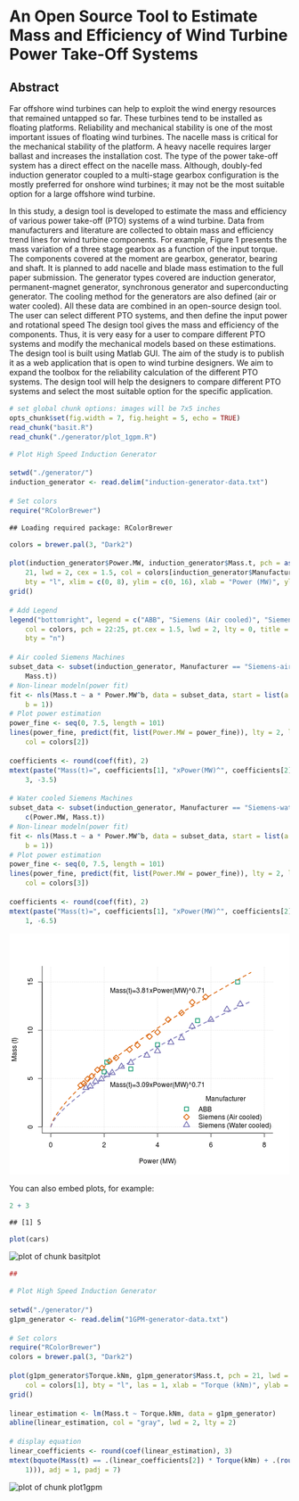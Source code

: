 An Open Source Tool to Estimate Mass and Efficiency of Wind Turbine Power Take-Off Systems
========================================================

Abstract
--------

Far offshore wind turbines can help to exploit the wind energy resources that remained untapped so far. These turbines tend to be installed as floating platforms. Reliability and mechanical stability is one of the most important issues of floating wind turbines. The nacelle mass is critical for the mechanical stability of the platform. A heavy nacelle requires larger ballast and increases the installation cost. The type of the power take-off system has a direct effect on the nacelle mass. Although, doubly-fed induction generator coupled to a multi-stage gearbox configuration is the mostly preferred for onshore wind turbines; it may not be the most suitable option for a large offshore wind turbine.

In this study, a design tool is developed to estimate the mass and efficiency of various power take-off (PTO) systems of a wind turbine. Data from manufacturers and literature are collected to obtain mass and efficiency trend lines for wind turbine components. For example, Figure 1 presents the mass variation of a three stage gearbox as a function of the input torque. The components covered at the moment are gearbox, generator, bearing and shaft. It is planned to add nacelle and blade mass estimation to the full paper submission. The generator types covered are induction generator, permanent-magnet generator, synchronous generator and superconducting generator. The cooling method for the generators are also defined (air or water cooled). 
All these data are combined in an open-source design tool. The user can select different PTO systems, and then define the input power and rotational speed The design tool gives the mass and efficiency of the components. Thus, it is very easy for a user to compare different PTO systems and modify the mechanical models based on these estimations. The design tool is built using Matlab GUI. The aim of the study is to publish it as a web application that is open to wind turbine designers. We aim to expand the toolbox for the reliability calculation of the different PTO systems. The design tool will help the designers to compare different PTO systems and select the most suitable option for the specific application.


```r
# set global chunk options: images will be 7x5 inches
opts_chunk$set(fig.width = 7, fig.height = 5, echo = TRUE)
read_chunk("basit.R")
read_chunk("./generator/plot_1gpm.R")
```



```r
# Plot High Speed Induction Generator

setwd("./generator/")
induction_generator <- read.delim("induction-generator-data.txt")

# Set colors
require("RColorBrewer")
```

```
## Loading required package: RColorBrewer
```

```r
colors = brewer.pal(3, "Dark2")

plot(induction_generator$Power.MW, induction_generator$Mass.t, pch = as.numeric(induction_generator$Manufacturer) + 
    21, lwd = 2, cex = 1.5, col = colors[induction_generator$Manufacturer], 
    bty = "l", xlim = c(0, 8), ylim = c(0, 16), xlab = "Power (MW)", ylab = "Mass (t)")
grid()

# Add Legend
legend("bottomright", legend = c("ABB", "Siemens (Air cooled)", "Siemens (Water cooled)"), 
    col = colors, pch = 22:25, pt.cex = 1.5, lwd = 2, lty = 0, title = "Manufacturer", 
    bty = "n")

# Air cooled Siemens Machines
subset_data <- subset(induction_generator, Manufacturer == "Siemens-air", c(Power.MW, 
    Mass.t))
# Non-linear modeln(power fit)
fit <- nls(Mass.t ~ a * Power.MW^b, data = subset_data, start = list(a = 3, 
    b = 1))
# Plot power estimation
power_fine <- seq(0, 7.5, length = 101)
lines(power_fine, predict(fit, list(Power.MW = power_fine)), lty = 2, lwd = 2, 
    col = colors[2])

coefficients <- round(coef(fit), 2)
mtext(paste("Mass(t)=", coefficients[1], "xPower(MW)^", coefficients[2], sep = ""), 
    3, -3.5)

# Water cooled Siemens Machines
subset_data <- subset(induction_generator, Manufacturer == "Siemens-water", 
    c(Power.MW, Mass.t))
# Non-linear modeln(power fit)
fit <- nls(Mass.t ~ a * Power.MW^b, data = subset_data, start = list(a = 3, 
    b = 1))
# Plot power estimation
power_fine <- seq(0, 7.5, length = 101)
lines(power_fine, predict(fit, list(Power.MW = power_fine)), lty = 2, lwd = 2, 
    col = colors[3])

coefficients <- round(coef(fit), 2)
mtext(paste("Mass(t)=", coefficients[1], "xPower(MW)^", coefficients[2], sep = ""), 
    1, -6.5)
```

![plot of chunk unnamed-chunk-1](figure/unnamed-chunk-1.png) 


You can also embed plots, for example:



```r
2 + 3
```

```
## [1] 5
```

```r
plot(cars)
```

![plot of chunk basitplot](figure/basitplot.png) 

```r
##
```




```r
# Plot High Speed Induction Generator

setwd("./generator/")
g1pm_generator <- read.delim("1GPM-generator-data.txt")

# Set colors
require("RColorBrewer")
colors = brewer.pal(3, "Dark2")

plot(g1pm_generator$Torque.kNm, g1pm_generator$Mass.t, pch = 21, lwd = 2, cex = 1.5, 
    col = colors[1], bty = "l", las = 1, xlab = "Torque (kNm)", ylab = "Mass (t)")
grid()

linear_estimation <- lm(Mass.t ~ Torque.kNm, data = g1pm_generator)
abline(linear_estimation, col = "gray", lwd = 2, lty = 2)

# display equation
linear_coefficients <- round(coef(linear_estimation), 3)
mtext(bquote(Mass(t) == .(linear_coefficients[2]) * Torque(kNm) + .(round(linear_coefficients[1], 
    1))), adj = 1, padj = 7)
```

![plot of chunk plot1gpm](figure/plot1gpm.png) 



